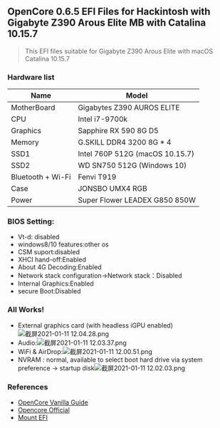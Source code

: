 ## OpenCore 0.6.5 EFI Files for Hackintosh with Gigabyte Z390 Arous Elite MB with Catalina 10.15.7

> This EFI files suitable for Gigabyte Z390 Arous Elite with macOS Catalina 10.15.7

### Hardware list

| Name              | Model                           |
| ----------------- | ------------------------------- |
| MotherBoard       | Gigabytes Z390 AUROS ELITE      |
| CPU               | Intel i7-9700k                  |
| Graphics          | Sapphire RX 590 8G D5           |
| Memory            | G.SKILL  DDR4 3200 8G * 4       |
| SSD1              | Intel 760P 512G (macOS 10.15.7) |
| SSD2              | WD SN750 512G (Windows 10)      |
| Bluetooth + Wi-Fi | Fenvi T919                      |
| Case              | JONSBO UMX4 RGB                 |
| Power             | Super Flower LEADEX G850 850W   |



### BIOS Setting:

- Vt-d: disabled
- windows8/10 features:other os
- CSM suport:disabled
- XHCI hand-off:Enabled
- About 4G Decoding:Enabled
- Network stack configuration->Network stack：Disabled
- Internal Graphics:Enabled
- secure Boot:Disabled

### All Works!

- External graphics card (with headless iGPU enabled)![截屏2021-01-11 12.04.28.png](https://i.loli.net/2021/01/11/3JpUOLwIoCFxW1Q.png)
- Audio:![截屏2021-01-11 12.03.37.png](https://i.loli.net/2021/01/11/3tMloYCUQTOwgHu.png)
- WiFi & AirDrop:![截屏2021-01-11 12.00.51.png](https://i.loli.net/2021/01/11/oXIqc3mGleuB8Qs.png)
- NVRAM : normal, available to select boot hard drive via system preference -> startup disk![截屏2021-01-11 12.02.03.png](https://i.loli.net/2021/01/11/HlYL8wgPR45sFQk.png)

### References

- [OpenCore Vanilla Guide](https://khronokernel-2.gitbook.io/opencore-vanilla-desktop-guide/)
- [Opencore Official](https://github.com/acidanthera/OpenCorePkg)
- [Mount EFI](https://github.com/corpnewt/MountEFI)

